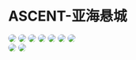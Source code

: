    
<style>
img{
     border-radius:8px;
}
.container {
    column-count: 3; /* 定义列数为3：将图片分为3列 */
    column-gap: 20px; /* 每列间隔20px */
}
.image {
    width: 100%; /* 图片以100%宽度展示 */
    margin-bottom: 20px; /* 图片下方间隔为20px */
}
</style>

# ASCENT-亚海悬城  
<div class="container ">
<div class="image">
<img src="https://static.vaeal.com/valfans/202308020203708.webp"/>
<img src="https://static.vaeal.com/valfans/202308020203709.webp"/>
<img src="https://static.vaeal.com/valfans/202308020203710.jpg"/>
<img src="https://static.vaeal.com/valfans/202308020203711.jpg"/>
<img src="https://static.vaeal.com/valfans/202308020203712.jpg"/>
<img src="https://static.vaeal.com/valfans/202308020203716.webp"/>
<img src="https://static.vaeal.com/valfans/202308020203715.webp"/>
<img src="https://static.vaeal.com/valfans/202308020203714.webp"/>
<img src="https://static.vaeal.com/valfans/202308020203713.png"/>
</div>
</div>